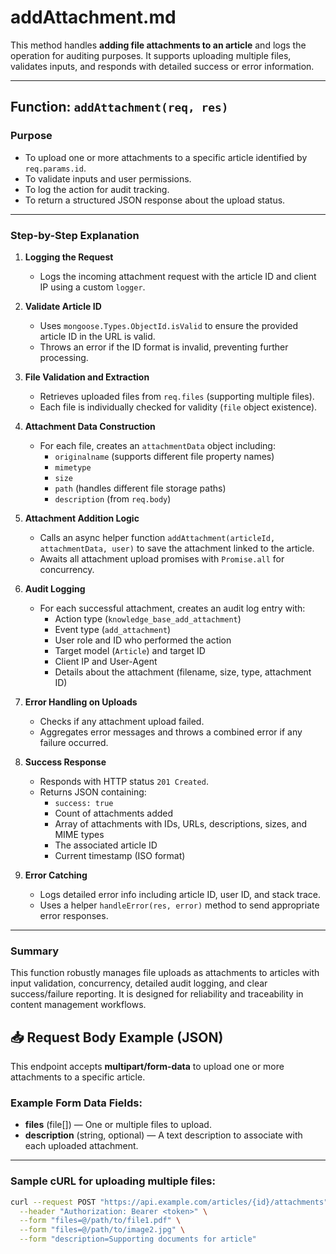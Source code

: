 # addAttachment.md

This method handles **adding file attachments to an article** and logs the operation for auditing purposes. It supports uploading multiple files, validates inputs, and responds with detailed success or error information.

---

## Function: `addAttachment(req, res)`

### Purpose
- To upload one or more attachments to a specific article identified by `req.params.id`.
- To validate inputs and user permissions.
- To log the action for audit tracking.
- To return a structured JSON response about the upload status.

---

### Step-by-Step Explanation

1. **Logging the Request**
   - Logs the incoming attachment request with the article ID and client IP using a custom `logger`.

2. **Validate Article ID**
   - Uses `mongoose.Types.ObjectId.isValid` to ensure the provided article ID in the URL is valid.
   - Throws an error if the ID format is invalid, preventing further processing.

3. **File Validation and Extraction**
   - Retrieves uploaded files from `req.files` (supporting multiple files).
   - Each file is individually checked for validity (`file` object existence).

4. **Attachment Data Construction**
   - For each file, creates an `attachmentData` object including:
     - `originalname` (supports different file property names)
     - `mimetype`
     - `size`
     - `path` (handles different file storage paths)
     - `description` (from `req.body`)

5. **Attachment Addition Logic**
   - Calls an async helper function `addAttachment(articleId, attachmentData, user)` to save the attachment linked to the article.
   - Awaits all attachment upload promises with `Promise.all` for concurrency.

6. **Audit Logging**
   - For each successful attachment, creates an audit log entry with:
     - Action type (`knowledge_base_add_attachment`)
     - Event type (`add_attachment`)
     - User role and ID who performed the action
     - Target model (`Article`) and target ID
     - Client IP and User-Agent
     - Details about the attachment (filename, size, type, attachment ID)

7. **Error Handling on Uploads**
   - Checks if any attachment upload failed.
   - Aggregates error messages and throws a combined error if any failure occurred.

8. **Success Response**
   - Responds with HTTP status `201 Created`.
   - Returns JSON containing:
     - `success: true`
     - Count of attachments added
     - Array of attachments with IDs, URLs, descriptions, sizes, and MIME types
     - The associated article ID
     - Current timestamp (ISO format)

9. **Error Catching**
   - Logs detailed error info including article ID, user ID, and stack trace.
   - Uses a helper `handleError(res, error)` method to send appropriate error responses.

---

### Summary
This function robustly manages file uploads as attachments to articles with input validation, concurrency, detailed audit logging, and clear success/failure reporting. It is designed for reliability and traceability in content management workflows.

## 📥 Request Body Example (JSON)

This endpoint accepts **multipart/form-data** to upload one or more attachments to a specific article.

### Example Form Data Fields:

- **files** (file[]) — One or multiple files to upload.  
- **description** (string, optional) — A text description to associate with each uploaded attachment.

---

### Sample cURL for uploading multiple files:

```bash
curl --request POST "https://api.example.com/articles/{id}/attachments" \
  --header "Authorization: Bearer <token>" \
  --form "files=@/path/to/file1.pdf" \
  --form "files=@/path/to/image2.jpg" \
  --form "description=Supporting documents for article"
